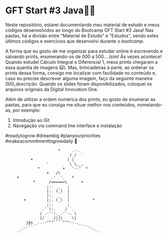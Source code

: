 # GFT Start #3 Java:rocket::blue_heart:
Neste repositório, estarei documentando meu material de estudo e meus códigos desenvolvidos ao longo do Bootcamp GFT Start #3 Java! Nas pastas, há a divisão entre "Material de Estudo" e "Estudos", sendo estes últimos códigos e exercícios que desenvolvi durante o _bootcamp_.

A forma que eu gosto de me organizar para estudar online é escrevendo e salvando prints, enumerando-os de 000 a 500... (sim! Às vezes acontece! Quando estudei Cálculo Integral e Diferencial 1, meus prints chegaram a essa quantia de imagens :scream_cat:). Mas, brincadeiras à parte, ao ordenar os prints dessa forma, consigo me localizar com facilidade no conteúdo e, caso eu precise descrever alguma imagem, faço da seguinte maneira: *000_descrição*. Quando os slides foram disponibilizados, coloquei os arquivos originais da Digital Innovation One.

Além de utilizar a ordem numérica dos prints, eu gosto de enumerar as pastas, para que eu consiga me situar melhor nos conteúdos, nomeiando-as, por exemplo:

1. Introdução ao Git
2. Navegação via command line interface e instalação

#readytogrow #dreambig #planyourpriorities #makeacommitmenttogrowdaily :blue_heart:

                           *     .--.
                                / /  `
               +               | |
                      '         \ \__,
                  *          +   '--'  *
                      +   /\
         +              .'  '.   *
                *      /======\      +
                      ;:.  _   ;
                      |:. (_)  |
                      |:.  _   |
            +         |:. (_)  |          *
                      ;:.      ;
                    .' \:.    / `.
                   / .-'':._.'`-. \
                   |/    /||\    \|
             jgs _..--"""````"""--.._
           _.-'``                    ``'-._
         -'                                '-

